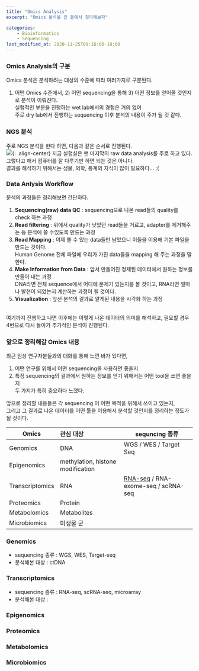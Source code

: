```yaml
---
title: "Omics Analysis"
excerpt: "Omics 분석을 큰 틀에서 정리해보자"

categories: 
    - Bioinformatics
    - Sequencing
last_modified_at: 2020-11-25T09:16:00-18:00
---
```


### Omics Analysis의 구분
Omics 분석은 분석하려는 대상의 수준에 따라 여러가지로 구분된다.  
1) 어떤 Omics 수준에서, 2) 어떤 sequencing을 통해 3) 어떤 정보를 얻어올 것인지로 분석이 이뤄진다.  
실험적인 부분을 진행하는 wet lab에서의 경험은 거의 없어  
주로 dry lab에서 진행하는 sequencing 이후 분석의 내용이 주가 될 것 같다.  


### NGS 분석
주로 NGS 분석을 한다 하면, 다음과 같은 순서로 진행된다.  
![](https://sunahy1011.github.io/assets/images/NGS_analysis_workflow.JPG){: .align-center}
지금 실험실은 맨 마지막의 raw data analysis를 주로 하고 있다.  
그렇다고 해서 컴퓨터를 잘 다루기만 하면 되는 것은 아니다.  
결과를 해석하기 위해서는 생물, 의학, 통계의 지식이 많이 필요하다... :(  
  
  

### Data Anlysis Workflow
분석의 과정들은 정리해보면 간단하다.  
1. **Sequencing(raw) data QC** : sequencing으로 나온 read들의 quality를 check 하는 과정
1. **Read filtering** : 위에서 quality가 낮았던 read들을 거르고, adapter를 제거해주는 등 분석에 쓸 수있도록 만드는 과정
1. **Read Mapping** : 이제 쓸 수 있는 data들만 남았으니 이들을 이용해 기본 파일을 만드는 것이다.  
Human Genome 전체 파일에 우리가 가진 data들을 mapping 해 주는 과정을 말한다. 
1. **Make Information from Data** : 앞서 만들어진 정제된 데이터에서 원하는 정보를 만들어 내는 과정  
DNA라면 전체 sequence에서 어디에 문제가 있는지를 볼 것이고, RNA라면 얼마나 발현이 되었는지 계산하는 과정이 될 것이다. 
1. **Visualization** : 앞선 분석의 결과로 알게된 내용을 시각화 하는 과정  
<br /> 
여기까지 진행하고 나면 이후에는 이렇게 나온 데이터의 의미를 해석하고,  
필요할 경우 4번으로 다시 돌아가 추가적인 분석이 진행된다.  


### 앞으로 정리해갈 Omics 내용
최근 임상 연구자분들과의 대화를 통해 느낀 바가 있다면,  
1) 어떤 연구를 위해서 어떤 sequencing을 사용하면 좋을지  
2) 특정 sequencing의 결과에서 원하는 정보를 얻기 위해서는 어떤 tool을 쓰면 좋을지  
두 가지가 특히 중요하다 느꼈다.  
  
앞으로 정리할 내용들은 각 sequencing 이 어떤 목적을 위해서 쓰이고 있는지,  
그리고 그 결과로 나온 데이터를 어떤 툴을 이용해서 분석할 것인지를 정리하는 정도가 될 것이다.  

| Omics | 관심 대상 | sequncing 종류 |
|---|:---|---|
| Genomics | DNA | WGS / WES / Target Seq |
| Epigenomics | methylation, histone modification |  |
| Transcriptomics | RNA | [RNA-seq](https://sunahy1011.github.io//bioinformatics/sequencing/RNA_seq/) / RNA-exome-seq / scRNA-seq |
| Proteomics | Protein |  |
| Metabolomics | Metabolites |  |
| Microbiomics | 미생물 군 |  |

### Genomics 

* sequencing 종류 : WGS, WES, Target-seq  
* 분석해본 대상 : ctDNA


### Transcriptomics

* sequencing 종류 : RNA-seq, scRNA-seq, microarray
* 분석해본 대상 : 


### Epigenomics

### Proteomics

### Metabolomics

### Microbiomics

